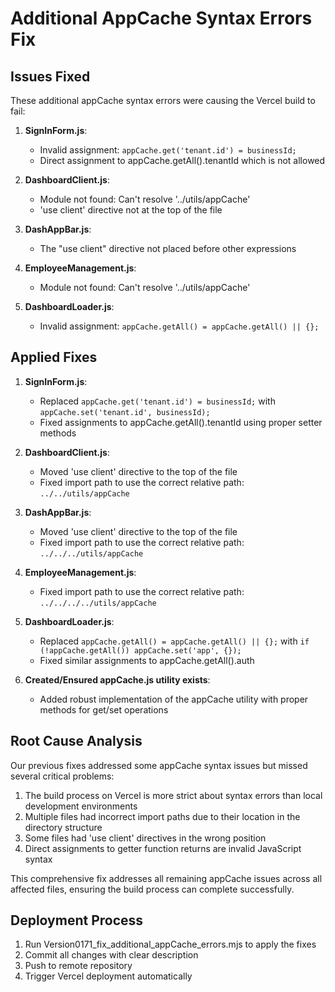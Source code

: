 # Additional AppCache Syntax Errors Fix

## Issues Fixed

These additional appCache syntax errors were causing the Vercel build to fail:

1. **SignInForm.js**:
   - Invalid assignment: `appCache.get('tenant.id') = businessId;`
   - Direct assignment to appCache.getAll().tenantId which is not allowed

2. **DashboardClient.js**:
   - Module not found: Can't resolve '../utils/appCache'
   - 'use client' directive not at the top of the file

3. **DashAppBar.js**:
   - The "use client" directive not placed before other expressions

4. **EmployeeManagement.js**:
   - Module not found: Can't resolve '../utils/appCache'

5. **DashboardLoader.js**:
   - Invalid assignment: `appCache.getAll() = appCache.getAll() || {};`

## Applied Fixes

1. **SignInForm.js**:
   - Replaced `appCache.get('tenant.id') = businessId;` with `appCache.set('tenant.id', businessId);`
   - Fixed assignments to appCache.getAll().tenantId using proper setter methods

2. **DashboardClient.js**:
   - Moved 'use client' directive to the top of the file
   - Fixed import path to use the correct relative path: `../../utils/appCache`

3. **DashAppBar.js**:
   - Moved 'use client' directive to the top of the file
   - Fixed import path to use the correct relative path: `../../../utils/appCache`

4. **EmployeeManagement.js**:
   - Fixed import path to use the correct relative path: `../../../../utils/appCache`

5. **DashboardLoader.js**:
   - Replaced `appCache.getAll() = appCache.getAll() || {};` with `if (!appCache.getAll()) appCache.set('app', {});`
   - Fixed similar assignments to appCache.getAll().auth

6. **Created/Ensured appCache.js utility exists**:
   - Added robust implementation of the appCache utility with proper methods for get/set operations

## Root Cause Analysis

Our previous fixes addressed some appCache syntax issues but missed several critical problems:

1. The build process on Vercel is more strict about syntax errors than local development environments
2. Multiple files had incorrect import paths due to their location in the directory structure
3. Some files had 'use client' directives in the wrong position
4. Direct assignments to getter function returns are invalid JavaScript syntax

This comprehensive fix addresses all remaining appCache issues across all affected files, ensuring the build process can complete successfully.

## Deployment Process

1. Run Version0171_fix_additional_appCache_errors.mjs to apply the fixes
2. Commit all changes with clear description
3. Push to remote repository
4. Trigger Vercel deployment automatically
